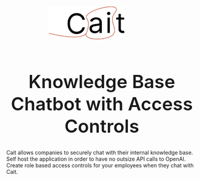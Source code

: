 <div align="center">
    <img src="cait-logo-v4.png" alt="cait-logo" width="200px" style="padding-bottom: 12px; margin-right: 5rem"/>
    <h1 style="font-weight: 600; font-size: 3rem">Knowledge Base Chatbot with Access Controls</h1>
</div>
Cait allows companies to securely chat with their internal knowledge base. Self host the application in order to have no outsize API calls to OpenAI. Create role based access controls for your employees when they chat with Cait. 



